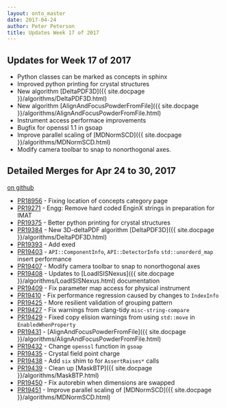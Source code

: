 ```yaml
---
layout: onto_master
date: 2017-04-24
author: Peter Peterson
title: Updates Week 17 of 2017
---
```

Updates for Week 17 of 2017
---------------------------

* Python classes can be marked as concepts in sphinx
* Improved python printing for crystal structures
* New algorithm [DeltaPDF3D]({{ site.docpage }}/algorithms/DeltaPDF3D.html)
* New algorithm [AlignAndFocusPowderFromFile]({{ site.docpage }}/algorithms/AlignAndFocusPowderFromFile.html)
* Instrument access performace improvements
* Bugfix for openssl 1.1 in gsoap
* Improve parallel scaling of [MDNormSCD]({{ site.docpage }}/algorithms/MDNormSCD.html)
* Modify camera toolbar to snap to nonorthogonal axes.

Detailed Merges for Apr 24 to 30, 2017
--------------------------------------
[on github](https://github.com/mantidproject/mantid/pulls?q=is%3Apr+merged%3A2017-04-25..2017-04-30)

* [PR18956](https://github.com/mantidproject/mantid/pull/18956) - Fixing location of concepts category page
* [PR19271](https://github.com/mantidproject/mantid/pull/19271) - Engg: Remove hard coded EnginX strings in preparation for IMAT
* [PR19375](https://github.com/mantidproject/mantid/pull/19375) - Better python printing for crystal structures
* [PR19384](https://github.com/mantidproject/mantid/pull/19384) - New 3D-deltaPDF algorithm [DeltaPDF3D]({{ site.docpage }}/algorithms/DeltaPDF3D.html)
* [PR19393](https://github.com/mantidproject/mantid/pull/19393) - Add exed
* [PR19403](https://github.com/mantidproject/mantid/pull/19403) - `API::ComponentInfo`, `API::DetectorInfo` `std::unorderd_map` insert performance
* [PR19407](https://github.com/mantidproject/mantid/pull/19407) - Modify camera toolbar to snap to nonorthogonal axes
* [PR19408](https://github.com/mantidproject/mantid/pull/19408) - Updates to [LoadISISNexus]({{ site.docpage }}/algorithms/LoadISISNexus.html) documentation
* [PR19409](https://github.com/mantidproject/mantid/pull/19409) - Fix parameter map access for physical instrument
* [PR19410](https://github.com/mantidproject/mantid/pull/19410) - Fix performance regression caused by changes to `IndexInfo`
* [PR19425](https://github.com/mantidproject/mantid/pull/19425) - More resilient validation of grouping pattern
* [PR19427](https://github.com/mantidproject/mantid/pull/19427) - Fix warnings from clang-tidy `misc-string-compare`
* [PR19429](https://github.com/mantidproject/mantid/pull/19429) - Fixed copy elision warnings from using `std::move` in `EnabledWhenProperty`
* [PR19431](https://github.com/mantidproject/mantid/pull/19431) - [AlignAndFocusPowderFromFile]({{ site.docpage }}/algorithms/AlignAndFocusPowderFromFile.html)
* [PR19432](https://github.com/mantidproject/mantid/pull/19432) - Change `openssl` function in `gsoap`
* [PR19435](https://github.com/mantidproject/mantid/pull/19435) - Crystal field point charge
* [PR19438](https://github.com/mantidproject/mantid/pull/19438) - Add `six` shim to for `AssertRaises*` calls
* [PR19439](https://github.com/mantidproject/mantid/pull/19439) - Clean up [MaskBTP]({{ site.docpage }}/algorithms/MaskBTP.html)
* [PR19450](https://github.com/mantidproject/mantid/pull/19450) - Fix autorebin when dimensions are swapped
* [PR19451](https://github.com/mantidproject/mantid/pull/19451) - Improve parallel scaling of [MDNormSCD]({{ site.docpage }}/algorithms/MDNormSCD.html)

